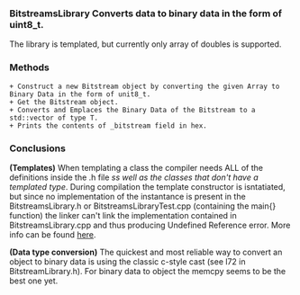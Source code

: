 ### BitstreamsLibrary Converts data to binary data in the form of uint8_t. ###
The library is templated, but currently only array of doubles is supported.

### Methods ###
```
+ Construct a new Bitstream object by converting the given Array to Binary Data in the form of unit8_t.
+ Get the Bitstream object.
+ Converts and Emplaces the Binary Data of the Bitstream to a std::vector of type T.
+ Prints the contents of _bitstream field in hex.
```
### Conclusions ###
**(Templates)** When templating a class the compiler needs ALL of the definitions inside the .h file *ss well as the classes that don't have a templated type*. During compilation the template constructor is isntatiated, but since no implementation of the instantance is present in the BitstreamsLibrary.h or BitstreamsLibraryTest.cpp (containing the main{} function) the linker can't link the implementation contained in BitstreamsLibrary.cpp and thus producing Undefined Reference error. More info can be found [here](https://stackoverflow.com/questions/8752837/undefined-reference-to-template-class-constructor).

**(Data type conversion)** The quickest and most reliable way to convert an object to binary data is using the classic c-style cast (see l72 in BitstreamLibrary.h). For binary data to object the memcpy seems to be the best one yet.
